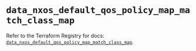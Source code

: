 # `data_nxos_default_qos_policy_map_match_class_map`

Refer to the Terraform Registry for docs: [`data_nxos_default_qos_policy_map_match_class_map`](https://registry.terraform.io/providers/ciscodevnet/nxos/0.5.10/docs/data-sources/default_qos_policy_map_match_class_map).
